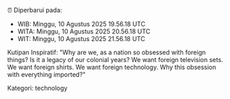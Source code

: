 ⏰ Diperbarui pada:
- WIB: Minggu, 10 Agustus 2025 19.56.18 UTC
- WITA: Minggu, 10 Agustus 2025 20.56.18 UTC
- WIT: Minggu, 10 Agustus 2025 21.56.18 UTC

Kutipan Inspiratif:
"Why are we, as a nation so obsessed with foreign things? Is it a legacy of our colonial years? We want foreign television sets. We want foreign shirts. We want foreign technology. Why this obsession with everything imported?"


Kategori: technology

